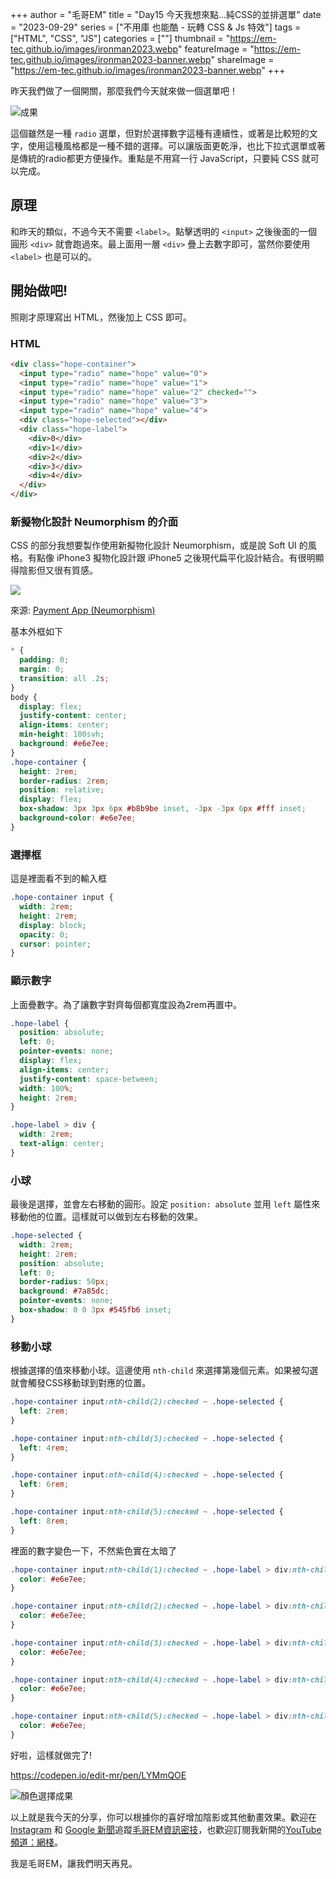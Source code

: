 +++
author = "毛哥EM"
title = "Day15 今天我想來點...純CSS的並排選單"
date = "2023-09-29"
series = ["不用庫 也能酷 - 玩轉 CSS & Js 特效"]
tags = ["HTML", "CSS", "JS"]
categories = [""]
thumbnail = "https://em-tec.github.io/images/ironman2023.webp"
featureImage = "https://em-tec.github.io/images/ironman2023-banner.webp"
shareImage = "https://em-tec.github.io/images/ironman2023-banner.webp"
+++

昨天我們做了一個開關，那麼我們今天就來做一個選單吧！

<!--more-->


![成果](https://em-tec.github.io/post/2023ironman-15/final.gif)

這個雖然是一種 `radio` 選單，但對於選擇數字這種有連續性，或著是比較短的文字，使用這種風格都是一種不錯的選擇。可以讓版面更乾淨，也比下拉式選單或著是傳統的radio都更方便操作。重點是不用寫一行 JavaScript，只要純 CSS 就可以完成。

## 原理

和昨天的類似，不過今天不需要 `<label>`。點擊透明的 `<input>` 之後後面的一個圓形 `<div>` 就會跑過來。最上面用一層 `<div>` 疊上去數字即可，當然你要使用 `<label>` 也是可以的。

## 開始做吧!

照剛才原理寫出 HTML，然後加上 CSS 即可。

### HTML

```html
<div class="hope-container">
  <input type="radio" name="hope" value="0">
  <input type="radio" name="hope" value="1">
  <input type="radio" name="hope" value="2" checked="">
  <input type="radio" name="hope" value="3">
  <input type="radio" name="hope" value="4">
  <div class="hope-selected"></div>
  <div class="hope-label">
    <div>0</div>
    <div>1</div>
    <div>2</div>
    <div>3</div>
    <div>4</div>
  </div>
</div>
```

### 新擬物化設計 Neumorphism 的介面

CSS 的部分我想要製作使用新擬物化設計 Neumorphism，或是說 Soft UI 的風格。有點像 iPhone3 擬物化設計跟 iPhone5 之後現代扁平化設計結合。有很明顯得陰影但又很有質感。

![](https://em-tec.github.io/post/2023ironman-15/example.webp)

來源: [Payment App (Neumorphism)](https://codepen.io/sdbrannum/pen/PowKRGj)

基本外框如下

```css
* {
  padding: 0;
  margin: 0;
  transition: all .2s;
}
body {
  display: flex;
  justify-content: center;
  align-items: center;
  min-height: 100svh;
  background: #e6e7ee;
}
.hope-container {
  height: 2rem;
  border-radius: 2rem;
  position: relative;
  display: flex;
  box-shadow: 3px 3px 6px #b8b9be inset, -3px -3px 6px #fff inset;
  background-color: #e6e7ee;
}
```
### 選擇框

這是裡面看不到的輸入框

```css
.hope-container input {
  width: 2rem;
  height: 2rem;
  display: block;
  opacity: 0;
  cursor: pointer;
}
```

### 顯示數字

上面疊數字。為了讓數字對齊每個都寬度設為2rem再置中。

```css
.hope-label {
  position: absolute;
  left: 0;
  pointer-events: none;
  display: flex;
  align-items: center;
  justify-content: space-between;
  width: 100%;
  height: 2rem;
}

.hope-label > div {
  width: 2rem;
  text-align: center;
}
```

### 小球

最後是選擇，並會左右移動的圓形。設定 `position: absolute` 並用 `left` 屬性來移動他的位置。這樣就可以做到左右移動的效果。

```css
.hope-selected {
  width: 2rem;
  height: 2rem;
  position: absolute;
  left: 0;
  border-radius: 50px;
  background: #7a85dc;
  pointer-events: none;
  box-shadow: 0 0 3px #545fb6 inset;
}
```

### 移動小球

根據選擇的值來移動小球。這邊使用 `nth-child` 來選擇第幾個元素。如果被勾選就會觸發CSS移動球到對應的位置。

```css
.hope-container input:nth-child(2):checked ~ .hope-selected {
  left: 2rem;
}

.hope-container input:nth-child(3):checked ~ .hope-selected {
  left: 4rem;
}

.hope-container input:nth-child(4):checked ~ .hope-selected {
  left: 6rem;
}

.hope-container input:nth-child(5):checked ~ .hope-selected {
  left: 8rem;
}
```
裡面的數字變色一下，不然紫色實在太暗了

```css
.hope-container input:nth-child(1):checked ~ .hope-label > div:nth-child(1) {
  color: #e6e7ee;
}

.hope-container input:nth-child(2):checked ~ .hope-label > div:nth-child(2) {
  color: #e6e7ee;
}

.hope-container input:nth-child(3):checked ~ .hope-label > div:nth-child(3) {
  color: #e6e7ee;
}

.hope-container input:nth-child(4):checked ~ .hope-label > div:nth-child(4) {
  color: #e6e7ee;
}

.hope-container input:nth-child(5):checked ~ .hope-label > div:nth-child(5) {
  color: #e6e7ee;
}
```
好啦，這樣就做完了!

https://codepen.io/edit-mr/pen/LYMmQOE

![顏色選擇成果](https://em-tec.github.io/post/2023ironman-15/final.gif)

以上就是我今天的分享，你可以根據你的喜好增加陰影或其他動畫效果。歡迎在 [Instagram](https://www.instagram.com/em.tec.blog) 和 [Google 新聞](https://news.google.com/publications/CAAqBwgKMKXLvgswsubVAw?ceid=TW:zh-Hant&oc=3)追蹤[毛哥EM資訊密技](https://em-tec.github.io/)，也歡迎訂閱我新開的[YouTube頻道：網棧](https://www.youtube.com/@webpallet)。

我是毛哥EM，讓我們明天再見。